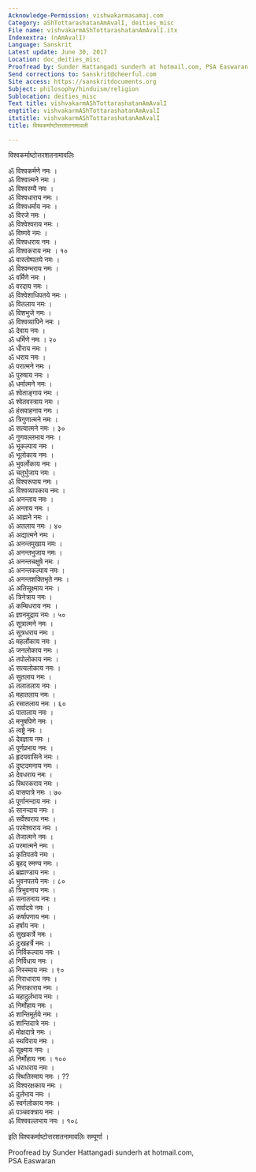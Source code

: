 ```yaml
---
Acknowledge-Permission: vishwakarmasamaj.com
Category: aShTottarashatanAmAvalI, deities_misc
File name: vishvakarmAShTottarashatanAmAvalI.itx
Indexextra: (nAmAvalI)
Language: Sanskrit
Latest update: June 30, 2017
Location: doc_deities_misc
Proofread by: Sunder Hattangadi sunderh at hotmail.com, PSA Easwaran
Send corrections to: Sanskrit@cheerful.com
Site access: https://sanskritdocuments.org
Subject: philosophy/hinduism/religion
Sublocation: deities_misc
Text title: vishvakarmAShTottarashatanAmAvalI
engtitle: vishvakarmAShTottarashatanAmAvalI
itxtitle: vishvakarmAShTottarashatanAmAvalI
title: विश्वकर्माष्टोत्तरशतनामावली

---
```

  
 विश्वकर्माष्टोत्तरशतनामावलिः   
  
ॐ विश्वकर्मणे नमः ।  
ॐ विश्वात्मने नमः ।  
ॐ विश्वस्म्यै नमः ।  
ॐ विश्वधाराय नमः ।  
ॐ विश्वधर्माय नमः ।  
ॐ विरजे नमः ।  
ॐ विश्वेश्वराय नमः ।  
ॐ विष्णवे नमः ।  
ॐ विश्वधराय नमः ।  
ॐ विश्वकराय नमः । १०  
ॐ वास्तोष्पतये नमः ।  
ॐ विश्वम्भराय नमः ।  
ॐ वर्मिणे नमः ।  
ॐ वरदाय नमः ।  
ॐ विश्वेशाधिपतये नमः ।  
ॐ वितलाय नमः ।  
ॐ विशभुजे नमः ।  
ॐ विश्वव्यापिने नमः ।  
ॐ देवाय नमः ।  
ॐ धर्मिणे नमः । २०  
ॐ धीराय नमः ।  
ॐ धराय नमः ।  
ॐ परात्मने नमः ।  
ॐ पुरुषाय नमः ।  
ॐ धर्मात्मने नमः ।  
ॐ श्वेताङ्गाय नमः ।  
ॐ श्वेतवस्त्राय नमः ।  
ॐ हंसवाहनाय नमः ।  
ॐ त्रिगुणात्मने नमः ।  
ॐ सत्यात्मने नमः । ३०  
ॐ गुणवल्लभाय नमः ।  
ॐ भूकल्पाय नमः ।  
ॐ भूलोकाय नमः ।  
ॐ भुवर्लोकाय नमः ।  
ॐ चतुर्भुजाय नमः ।  
ॐ विश्वरूपाय नमः ।  
ॐ विश्वव्यापकाय नमः ।  
ॐ अनन्ताय नमः ।  
ॐ अन्ताय नमः ।  
ॐ आह्मने नमः ।  
ॐ अतलाय नमः । ४०  
ॐ अद्यात्मने नमः ।  
ॐ अनन्तमुखाय नमः ।  
ॐ अनन्तभुजाय नमः ।  
ॐ अनन्तचक्षुषे नमः ।  
ॐ अनन्तकल्पाय नमः ।  
ॐ अनन्तशक्तिभृते नमः ।  
ॐ अतिसूक्ष्माय नमः ।  
ॐ त्रिनेत्राय नमः ।  
ॐ कम्बिधराय नमः ।  
ॐ ज्ञानमुद्राय नमः । ५०  
ॐ सूत्रात्मने नमः ।  
ॐ सूत्रधराय नमः ।  
ॐ महर्लोकाय नमः ।  
ॐ जनलोकाय नमः ।  
ॐ तपोलोकाय नमः ।  
ॐ सत्यलोकाय नमः ।  
ॐ सुतलाय नमः ।  
ॐ तलातलाय नमः ।  
ॐ महातलाय नमः ।  
ॐ रसातलाय नमः । ६०  
ॐ पातालाय नमः ।  
ॐ मनुषपिणे नमः ।  
ॐ त्वष्ट्रे नमः ।  
ॐ देवज्ञाय नमः ।  
ॐ पूर्णप्रभाय नमः ।  
ॐ हृदयवासिने नमः ।  
ॐ दुष्टदमनाय नमः ।  
ॐ देवधराय नमः ।  
ॐ स्थिरकराय नमः ।  
ॐ वासपात्रे नमः । ७०  
ॐ पूर्णानन्दाय नमः ।  
ॐ सानन्दाय नमः ।  
ॐ सर्वेश्वराय नमः ।  
ॐ परमेश्वराय नमः ।  
ॐ तेजात्मने नमः ।  
ॐ परमात्मने नमः ।  
ॐ कृतिपतये नमः ।  
ॐ बृहद् स्मण्य नमः ।  
ॐ ब्रह्माण्डाय नमः ।  
ॐ भुवनपतये नमः । ८०  
ॐ त्रिभुवनाय नमः ।  
ॐ सनातनाय नमः ।  
ॐ सर्वादये नमः ।  
ॐ कर्षापणाय नमः ।  
ॐ हर्षाय नमः ।  
ॐ सुखकर्त्रे नमः ।  
ॐ दुःखहर्त्रे नमः ।  
ॐ निर्विकल्पाय नमः ।  
ॐ निर्विधाय नमः ।  
ॐ निस्स्माय नमः । ९०  
ॐ निराधाराय नमः ।  
ॐ निराकाराय नमः ।  
ॐ महादुर्लभाय नमः ।  
ॐ निर्मोहाय नमः ।  
ॐ शान्तिमूर्तये नमः ।  
ॐ शान्तिदात्रे नमः ।  
ॐ मोक्षदात्रे नमः ।  
ॐ स्थविराय नमः ।  
ॐ सूक्ष्माय नमः ।  
ॐ निर्मोहाय नमः । १००  
ॐ धराधराय नमः ।  
ॐ स्थितिस्माय नमः । ??  
ॐ विश्वरक्षकाय नमः ।  
ॐ दुर्लभाय नमः ।  
ॐ स्वर्गलोकाय नमः ।  
ॐ पञ्चवक्त्राय नमः ।  
ॐ विश्ववल्लभाय नमः । १०८  
  
इति विश्वकर्माष्टोत्तरशतनामावलिः सम्पूर्णा ।  
  
Proofread by Sunder Hattangadi sunderh at hotmail.com,  
PSA Easwaran  
  
